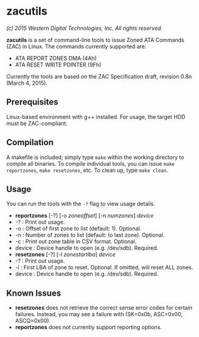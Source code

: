 # zacutils

*(c) 2015 Western Digital Technologies, Inc. All rights reserved.*

**zacutils** is a set of command-line tools to issue Zoned ATA Commands (ZAC) in Linux.  The commands currently supported are:

- ATA REPORT ZONES DMA (4Ah)
- ATA RESET WRITE POINTER (9Fh)

Currently the tools are based on the ZAC Specification draft, revision 0.8n (March 4, 2015).

## Prerequisites
Linux-based environment with g++ installed.  For usage, the target HDD must be ZAC-compliant.

## Compilation
A makefile is included; simply type `make` within the working directory to compile all binaries.  To compile individual tools, you can issue `make reportzones`, `make resetzones`, etc.  To clean up, type `make clean`.

## Usage
You can run the tools with the `-?` flag to view usage details.

* **reportzones** [-?] [-o *zoneoffset*] [-n *numzones*] *device*
 * -? : Print out usage.
 * -o : Offset of first zone to list (default: 1).  Optional.
 * -n : Number of zones to list (default: to last zone).  Optional.
 * -c : Print out zone table in CSV format.  Optional.
 * device : Device handle to open (e.g. /dev/sdb).  Required.
* **resetzones** [-?] [-l *zonestartlba*] *device*
 * -? : Print out usage.
 * -l : First LBA of zone to reset.  Optional.  If omitted, will reset ALL zones.
 * device : Device handle to open (e.g. /dev/sdb).  Required.
## Known Issues
* **resetzones** does not retrieve the correct sense error codes for certain failures.  Instead, you may see a failure with (SK=0x0b, ASC=0x00, ASCQ=0x00).
* **reportzones** does not currently support reporting options.
